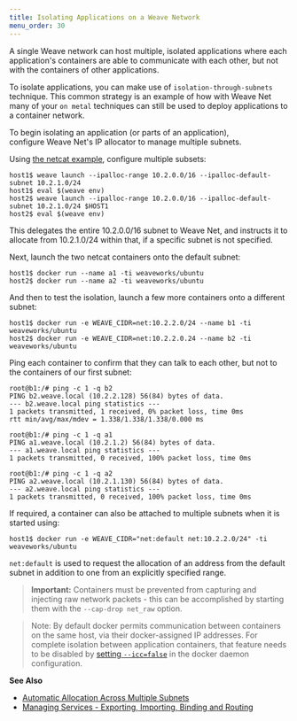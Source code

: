 ```yaml
---
title: Isolating Applications on a Weave Network
menu_order: 30
---
```


A single Weave network can host multiple, isolated applications where each application's containers are able 
to communicate with each other, but not with the containers of other applications.

To isolate applications, you can make use of `isolation-through-subnets` technique.
This common strategy is an example of how with Weave Net many of your `on metal` 
techniques can still be used to deploy applications to a container network.
 
To begin isolating an application (or parts of an application),  
configure Weave Net's IP allocator to manage multiple subnets. 

Using [the netcat example](/site/using-weave.md), configure multiple subsets:

    host1$ weave launch --ipalloc-range 10.2.0.0/16 --ipalloc-default-subnet 10.2.1.0/24
    host1$ eval $(weave env)
    host2$ weave launch --ipalloc-range 10.2.0.0/16 --ipalloc-default-subnet 10.2.1.0/24 $HOST1
    host2$ eval $(weave env)

This delegates the entire 10.2.0.0/16 subnet to Weave Net, and instructs
it to allocate from 10.2.1.0/24 within that, if a specific subnet is not
specified. 

Next, launch the two netcat containers onto the default subnet:

    host1$ docker run --name a1 -ti weaveworks/ubuntu
    host2$ docker run --name a2 -ti weaveworks/ubuntu

And then to test the isolation, launch a few more containers onto a different subnet:

    host1$ docker run -e WEAVE_CIDR=net:10.2.2.0/24 --name b1 -ti weaveworks/ubuntu
    host2$ docker run -e WEAVE_CIDR=net:10.2.2.0.24 --name b2 -ti weaveworks/ubuntu

Ping each container to confirm that they can talk to each other, but not to the containers of our first subnet:

    root@b1:/# ping -c 1 -q b2
    PING b2.weave.local (10.2.2.128) 56(84) bytes of data.
    --- b2.weave.local ping statistics ---
    1 packets transmitted, 1 received, 0% packet loss, time 0ms
    rtt min/avg/max/mdev = 1.338/1.338/1.338/0.000 ms

    root@b1:/# ping -c 1 -q a1
    PING a1.weave.local (10.2.1.2) 56(84) bytes of data.
    --- a1.weave.local ping statistics ---
    1 packets transmitted, 0 received, 100% packet loss, time 0ms

    root@b1:/# ping -c 1 -q a2
    PING a2.weave.local (10.2.1.130) 56(84) bytes of data.
    --- a2.weave.local ping statistics ---
    1 packets transmitted, 0 received, 100% packet loss, time 0ms

If required, a container can also be attached to multiple subnets when it is started using:

    host1$ docker run -e WEAVE_CIDR="net:default net:10.2.2.0/24" -ti weaveworks/ubuntu

`net:default` is used to request the allocation of an address from the default subnet in addition to one from an explicitly specified range.

>**Important:** Containers must be prevented from capturing and injecting raw network packets - this can be accomplished by starting them with the `--cap-drop net_raw` option.

>Note: By default docker permits communication between containers on the same host, via their docker-assigned IP addresses. For complete
isolation between application containers, that feature needs to be disabled by [setting `--icc=false`](https://docs.docker.com/engine/userguide/networking/default_network/container-communication/#communication-between-containers) in the docker daemon configuration. 

**See Also** 

 * [Automatic Allocation Across Multiple Subnets](/site/ipam/allocation-multi-ipam.md)
 * [Managing Services - Exporting, Importing, Binding and Routing](/site/using-weave/service-management.md)
